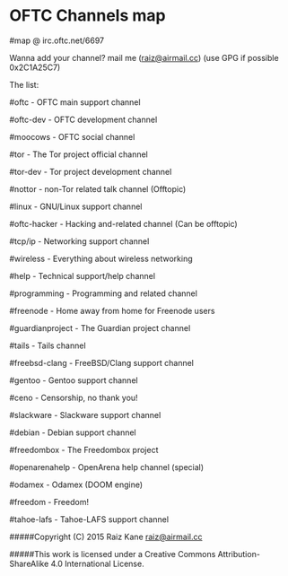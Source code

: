 # OFTC Channels map

 #map @ irc.oftc.net/6697

 Wanna add your channel? mail me (raiz@airmail.cc) (use GPG if possible 0x2C1A25C7)

 The list:

 #oftc			- OFTC main support channel

 #oftc-dev		- OFTC development channel

 #moocows		- OFTC social channel

 #tor			- The Tor project official channel

 #tor-dev		- Tor project development channel

 #nottor		- non-Tor related talk channel (Offtopic)

 #linux			- GNU/Linux support channel

 #oftc-hacker		- Hacking and-related channel (Can be offtopic)

 #tcp/ip		- Networking support channel

 #wireless		- Everything about wireless networking

 #help			- Technical support/help channel

 #programming		- Programming and related channel

 #freenode		- Home away from home for Freenode users

 #guardianproject	- The Guardian project channel

 #tails			- Tails channel

 #freebsd-clang		- FreeBSD/Clang support channel

 #gentoo		- Gentoo support channel

 #ceno			- Censorship, no thank you!

 #slackware		- Slackware support channel

 #debian		- Debian support channel

 #freedombox		- The Freedombox project

 #openarenahelp		- OpenArena help channel (special)

 #odamex		- Odamex (DOOM engine)

 #freedom		- Freedom!

 #tahoe-lafs		- Tahoe-LAFS support channel





#####Copyright (C) 2015 Raiz Kane <raiz@airmail.cc>

#####This work is licensed under a Creative Commons Attribution-ShareAlike 4.0 International License.
